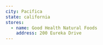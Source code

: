 ```yaml
---
city: Pacifica
state: california
stores:
  - name: Good Health Natural Foods
    address: 200 Eureka Drive
---
```


